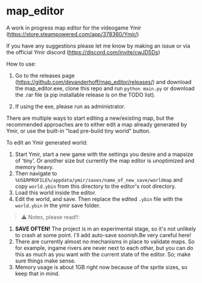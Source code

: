 # map_editor
A work in progress map editor for the videogame Ymir (https://store.steampowered.com/app/378360/Ymir/)

If you have any suggestions please let me know by making an issue or via the official Ymir discord (https://discord.com/invite/cwJD5Ds)

How to use:

1) Go to the releases page (https://github.com/devanderhoff/map_editor/releases/) and download the map_editor.exe, clone this repo and run ```python main.py``` or download the .rar file (a pip installable release is on the TODO list).

2) If using the exe, please run as administrator.

There are multiple ways to start editing a new/existing map, but the recommended approaches are to either edit a map already generated by Ymir, or use the built-in "load pre-build tiny world" button.

  To edit an Ymir generated world:
  1) Start Ymir, start a new game with the settings you desire and a mapsize of 'tiny'. Or another size but currently the map editor is unoptimized and memory heavy.
  2) Then navigate to ```%USERPROFILE%/appdata/ymir/saves/name_of_new_save/worldmap``` and copy ```world.ybin``` from this directory to the editor's root directory.
  3) Load this world inside the editor. 
  4) Edit the world, and save. Then replace the edited ```.ybin``` file with the ```world.ybin``` in the ymir save folder.
  
> :warning: Notes, please read!!: 

1)  **SAVE OFTEN!** The project is in an experimental stage, so it's not unlikely to crash at some point. I'll add auto-save soonish.Be very careful here!
2) There are currently almost no mechanisms in place to validate maps. So for example, ingame rivers are never next to each other, but you can do this as much as you want with the current state of the editor. So; make sure things make sense.
3) Memory usage is about 1GB right now because of the sprite sizes, so keep that in mind.
